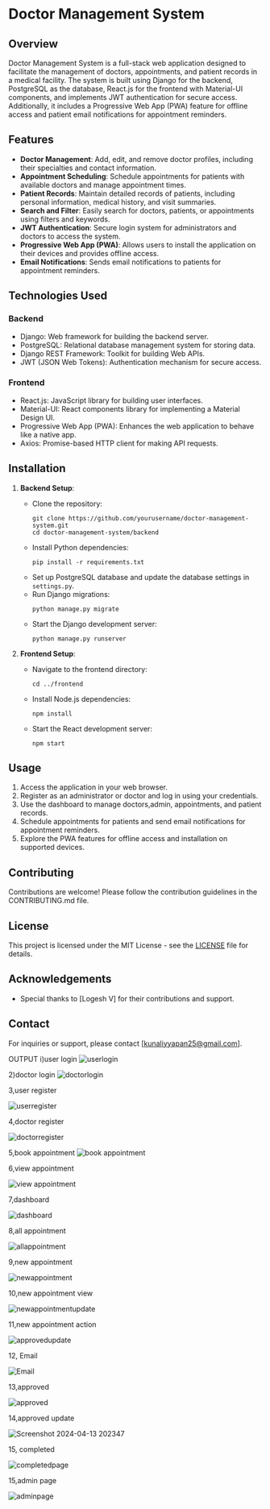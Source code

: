 # Doctor Management System

## Overview
Doctor Management System is a full-stack web application designed to facilitate the management of doctors, appointments, and patient records in a medical facility. The system is built using Django for the backend, PostgreSQL as the database, React.js for the frontend with Material-UI components, and implements JWT authentication for secure access. Additionally, it includes a Progressive Web App (PWA) feature for offline access and patient email notifications for appointment reminders.

## Features
- **Doctor Management**: Add, edit, and remove doctor profiles, including their specialties and contact information.
- **Appointment Scheduling**: Schedule appointments for patients with available doctors and manage appointment times.
- **Patient Records**: Maintain detailed records of patients, including personal information, medical history, and visit summaries.
- **Search and Filter**: Easily search for doctors, patients, or appointments using filters and keywords.
- **JWT Authentication**: Secure login system for administrators and doctors to access the system.
- **Progressive Web App (PWA)**: Allows users to install the application on their devices and provides offline access.
- **Email Notifications**: Sends email notifications to patients for appointment reminders.

## Technologies Used
### Backend
- Django: Web framework for building the backend server.
- PostgreSQL: Relational database management system for storing data.
- Django REST Framework: Toolkit for building Web APIs.
- JWT (JSON Web Tokens): Authentication mechanism for secure access.

### Frontend
- React.js: JavaScript library for building user interfaces.
- Material-UI: React components library for implementing a Material Design UI.
- Progressive Web App (PWA): Enhances the web application to behave like a native app.
- Axios: Promise-based HTTP client for making API requests.

## Installation
1. **Backend Setup**:
   - Clone the repository:
     ```
     git clone https://github.com/yourusername/doctor-management-system.git
     cd doctor-management-system/backend
     ```
   - Install Python dependencies:
     ```
     pip install -r requirements.txt
     ```
   - Set up PostgreSQL database and update the database settings in `settings.py`.
   - Run Django migrations:
     ```
     python manage.py migrate
     ```
   - Start the Django development server:
     ```
     python manage.py runserver
     ```

2. **Frontend Setup**:
   - Navigate to the frontend directory:
     ```
     cd ../frontend
     ```
   - Install Node.js dependencies:
     ```
     npm install
     ```
   - Start the React development server:
     ```
     npm start
     ```

## Usage
1. Access the application in your web browser.
2. Register as an administrator or doctor and log in using your credentials.
3. Use the dashboard to manage doctors,admin, appointments, and patient records.
4. Schedule appointments for patients and send email notifications for appointment reminders.
5. Explore the PWA features for offline access and installation on supported devices.

## Contributing
Contributions are welcome! Please follow the contribution guidelines in the CONTRIBUTING.md file.

## License
This project is licensed under the MIT License - see the [LICENSE](LICENSE) file for details.

## Acknowledgements
- Special thanks to [Logesh V] for their contributions and support.

## Contact
For inquiries or support, please contact [kunaliyyapan25@gmail.com].

OUTPUT
i)user login 
![userlogin](https://github.com/Kunali25/Kunali25-Doctor-Management-Systems/assets/128252521/a6806dda-6ec5-4c51-8f66-8dd5f68dff3d)

2)doctor login
![doctorlogin](https://github.com/Kunali25/Kunali25-Doctor-Management-Systems/assets/128252521/d6c22c58-8a81-4fe4-aad0-6cca2adcdf65)


3,user register

![userregister](https://github.com/Kunali25/Kunali25-Doctor-Management-Systems/assets/128252521/f928146e-7d8d-4b5c-89aa-d61805a557e6)

4,doctor register

![doctorregister](https://github.com/Kunali25/Kunali25-Doctor-Management-Systems/assets/128252521/2de98189-1620-4a9f-8a92-c1c520e451ac)

5,book appointment
![book appointment](https://github.com/Kunali25/Kunali25-Doctor-Management-Systems/assets/128252521/02af79e0-56cf-4717-acea-a5dc0e1dc4e3)

6,view appointment

![view appointment](https://github.com/Kunali25/Kunali25-Doctor-Management-Systems/assets/128252521/684974eb-1695-4460-9f7d-5499a4160d05)

7,dashboard

![dashboard](https://github.com/Kunali25/Kunali25-Doctor-Management-Systems/assets/128252521/86915607-b6d7-4c8e-bec1-1e9581761066)

8,all appointment

![allappointment](https://github.com/Kunali25/Kunali25-Doctor-Management-Systems/assets/128252521/36c354c1-aef0-478d-9738-d1a4e67cf08d)

9,new appointment

![newappointment](https://github.com/Kunali25/Kunali25-Doctor-Management-Systems/assets/128252521/cf7117f9-24f6-471f-a3e9-0873d020194c)

10,new appointment view

![newappointmentupdate](https://github.com/Kunali25/Kunali25-Doctor-Management-Systems/assets/128252521/0a522631-cd8b-497c-88d0-f7a50269b1c5)

11,new appointment action

![approvedupdate](https://github.com/Kunali25/Kunali25-Doctor-Management-Systems/assets/128252521/c78f0b33-fdc3-427f-a5a2-8e366e3d3272)

12, Email

![Email](https://github.com/Kunali25/Kunali25-Doctor-Management-Systems/assets/128252521/aa9a899b-c614-407d-bde5-4167209c6afe)


13,approved

![approved](https://github.com/Kunali25/Kunali25-Doctor-Management-Systems/assets/128252521/bc4307c8-90f9-4eb8-a2b3-fed5f5e1bad0)


14,approved update

![Screenshot 2024-04-13 202347](https://github.com/Kunali25/Kunali25-Doctor-Management-Systems/assets/128252521/bf4a0293-d908-4f54-bbc2-40a4cdc3b1bd)


15, completed 

![completedpage](https://github.com/Kunali25/Kunali25-Doctor-Management-Systems/assets/128252521/78705918-c943-4943-8587-999e1a4f783a)

15,admin page

![adminpage](https://github.com/Kunali25/Kunali25-Doctor-Management-Systems/assets/128252521/b83ec10e-c30c-4a99-ae05-058cbf5c7c85)


















